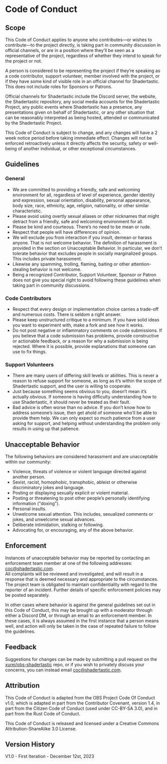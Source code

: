 # Code of Conduct

## Scope

This Code of Conduct applies to anyone who contributes—or wishes to
contribute—to the project directly, is taking part in community
discussion in official channels, or are in a position where they’ll be
seen as a representative of the project, regardless of whether they
intend to speak for the project or not.

A person is considered to be representing the project if they’re
speaking as a code contributor, support volunteer, member involved with
the project, or if they have some kind of visible role in an official
channel for Shadertastic. This does not include roles for Sponsors or Patrons.

Official channels for Shadertastic include the Discord server, the website, the
Shadertastic repository, any social media accounts for the Shadertastic Project,
any public events where Shadertastic has a presence, any presentations given on 
behalf of Shadertastic, or any other situation that can be reasonably interpreted 
as being hosted, attended or communicated by the Shadertastic Project.

This Code of Conduct is subject to change, and any changes will have a 2
week notice period before taking immediate effect. Changes will not be
enforced retroactively unless it directly affects the security, safety
or well-being of another individual, or other exceptional circumstances.

## Guidelines

### General
-  We are committed to providing a friendly, safe and welcoming
   environment for all, regardless of level of experience, gender
   identity and expression, sexual orientation, disability, personal
   appearance, body size, race, ethnicity, age, religion, nationality,
   or other similar characteristic.
-  Please avoid using overtly sexual aliases or other nicknames that
   might detract from a friendly, safe and welcoming environment for
   all.
-  Please be kind and courteous. There’s no need to be mean or rude.
-  Respect that people will have differences of opinion.
-  We will exclude you from interaction if you insult, demean or harass
   anyone. That is not welcome behavior. The definition of harassment is
   provided in the section on Unacceptable Behavior. In particular, we
   don’t tolerate behavior that excludes people in socially marginalized
   groups. This includes private harassment.
-  Likewise any spamming, trolling, flaming, baiting or other
   attention-stealing behavior is not welcome.
-  Being a recognized Contributor, Support Volunteer, Sponsor or Patron
   does not give you special right to avoid following these guidelines
   when taking part in community discussions.

### Code Contributors
-  Respect that every design or implementation choice carries a
   trade-off and numerous costs. There is seldom a right answer.
-  Please keep unstructured critique to a minimum. If you have solid
   ideas you want to experiment with, make a fork and see how it works.
-  Do not post negative or inflammatory comments on code submissions. If
   you believe that a code submission has problems, provide constructive
   or actionable feedback, or a reason for why a submission is being
   rejected. Where it is possible, provide explanations that someone can
   use to fix things.

### Support Volunteers

-  There are many users of differing skill levels or abilities. This is
   never a reason to refuse support for someone, as long as it’s within
   the scope of Shadertastic support, and the user is willing to cooperate.
-  Just because something seems obvious to you, doesn’t mean it’s
   actually obvious. If someone is having difficulty understanding how
   to use Shadertastic, it should never be treated as their fault.
-  Bad advice is often worse than no advice. If you don’t know how to
   address someone’s issue, then get ahold of someone who’ll be able to
   provide them help. We can only expect so much patience from a user
   asking for support, and helping without understanding the problem
   only results in using up that patience.

## Unacceptable Behavior

The following behaviors are considered harassment and are unacceptable
within our community:

-  Violence, threats of violence or violent language directed against
   another person.
-  Sexist, racist, homophobic, transphobic, ableist or otherwise
   discriminatory jokes and language.
-  Posting or displaying sexually explicit or violent material.
-  Posting or threatening to post other people’s personally identifying
   information ("doxing").
-  Personal insults.
-  Unwelcome sexual attention. This includes, sexualized comments or
   jokes, and unwelcome sexual advances.
-  Deliberate intimidation, stalking or following.
-  Advocating for, or encouraging, any of the above behavior.

## Enforcement

Instances of unacceptable behavior may be reported by contacting an
enforcement team member at one of the following addresses:
[coc@shadertastic.com](mailto:coc@shadertastic.com).  
All complaints will be reviewed and investigated,
and will result in a response that is deemed necessary and appropriate
to the circumstances. The project team is obligated to maintain
confidentiality with regard to the reporter of an incident. Further
details of specific enforcement policies may be posted separately.

In other cases where behavior is against the general guidelines set out
in this Code of Conduct, this may be brought up with a moderator through
either a Discord DM, or through an email to an enforcement member. In
these cases, it is always assumed in the first instance that a person
means well, and action will only be taken in the case of repeated
failure to follow the guidelines.

## Feedback

Suggestions for changes can be made by submitting a pull request on the
[xurei/obs-shadertastic](https://github.com/xurei/obs-shadertastic)
repo, or if you wish to privately discuss your concerns, you can instead
email [coc@shadertastic.com](mailto:coc@shadertastic.com).

## Attribution

This Code of Conduct is adapted from the OBS Project Code Of Conduct v1.0, 
which is adapted in part from the Contributor Covenant,
version 1.4, in part from the Citizen Code of Conduct (used under
CC-BY-SA 3.0), and in part from the Rust Code of Conduct.

This Code of Conduct is released and licensed under a Creative Commons
Attribution-ShareAlike 3.0 License.

## Version History
V1.0 - First Iteration - December 12st, 2023

